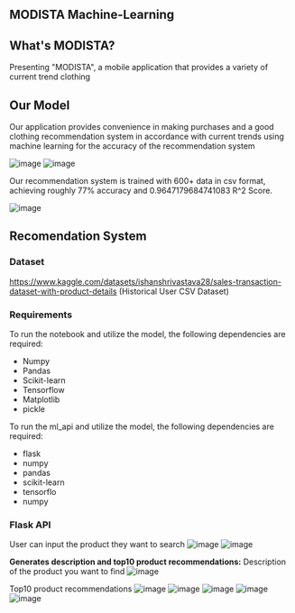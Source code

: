 ## MODISTA Machine-Learning

## What's MODISTA?
Presenting "MODISTA", a mobile application that provides a variety of current trend clothing

## Our Model
Our application provides convenience in making purchases and a good clothing recommendation system in accordance with current trends using machine learning for the accuracy of the recommendation system

![image](https://github.com/Modista-Team/Machine-Learning/assets/170929755/a53e76ce-4573-4b86-8640-40d415b22663)
![image](https://github.com/Modista-Team/Machine-Learning/assets/170929755/31444bbc-a1c9-4481-aa94-c1b585e64d82)

Our recommendation system is trained with 600+ data in csv format, achieving roughly 77% accuracy and 0.9647179684741083 R^2 Score.

![image](https://github.com/Modista-Team/Machine-Learning/assets/170929755/3e42f95d-7204-4449-9e56-38295b7865be)

## Recomendation System
### Dataset
https://www.kaggle.com/datasets/ishanshrivastava28/sales-transaction-dataset-with-product-details (Historical User CSV Dataset)

### Requirements
To run the notebook and utilize the model, the following dependencies are required:
- Numpy
- Pandas
- Scikit-learn
- Tensorflow
- Matplotlib
- pickle

To run the ml_api and utilize the model, the following dependencies are required:
- flask
- numpy
- pandas
- scikit-learn
- tensorflo
- numpy

### Flask API
User can input the product they want to search
![image](https://github.com/Modista-Team/Machine-Learning/assets/170929755/4232ccad-5ae2-4652-9751-2aeac9171d68)
![image](https://github.com/Modista-Team/Machine-Learning/assets/170929755/cfbfd93a-2503-438d-961b-2625f1053950)

**Generates description and top10 product recommendations:**
Description of the product you want to find
![image](https://github.com/Modista-Team/Machine-Learning/assets/170929755/d76cba97-2d4c-46fa-87b8-17b49b7fd0d7)

Top10 product recommendations
![image](https://github.com/Modista-Team/Machine-Learning/assets/170929755/3455397c-f31b-409a-80fc-6239f050d3c3)
![image](https://github.com/Modista-Team/Machine-Learning/assets/170929755/cf4ca519-3dc6-4e7d-85d1-86fb431b3d58)
![image](https://github.com/Modista-Team/Machine-Learning/assets/170929755/2e644f26-2b44-415c-aa02-590903112ce8)
![image](https://github.com/Modista-Team/Machine-Learning/assets/170929755/00dda212-eb6b-434f-bb6f-365f23ba2f23)
![image](https://github.com/Modista-Team/Machine-Learning/assets/170929755/69e83af5-2667-4819-b09e-3ba7f7113a71)








